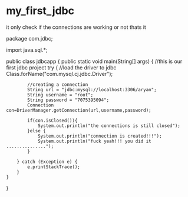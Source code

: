 # my_first_jdbc
it only check if the connections are working or not thats it

package com.jdbc;

import java.sql.*;

public class jdbcapp {
    public static void main(String[] args) {
        //this is our first jdbc project
        try {
            //load the driver to jdbc
            Class.forName("com.mysql.cj.jdbc.Driver");

            //creating a connection
            String url = "jdbc:mysql://localhost:3306/aryan";
            String username = "root";
            String password = "7075395094";
            Connection con=DriverManager.getConnection(url,username,password);

            if(con.isClosed()){
                System.out.println("the connections is still closed");
            }else {
                System.out.println("connection is created!!!");
                System.out.println("fuck yeah!!! you did it ...............");
            }

        } catch (Exception e) {
            e.printStackTrace();
        }
    }
}
